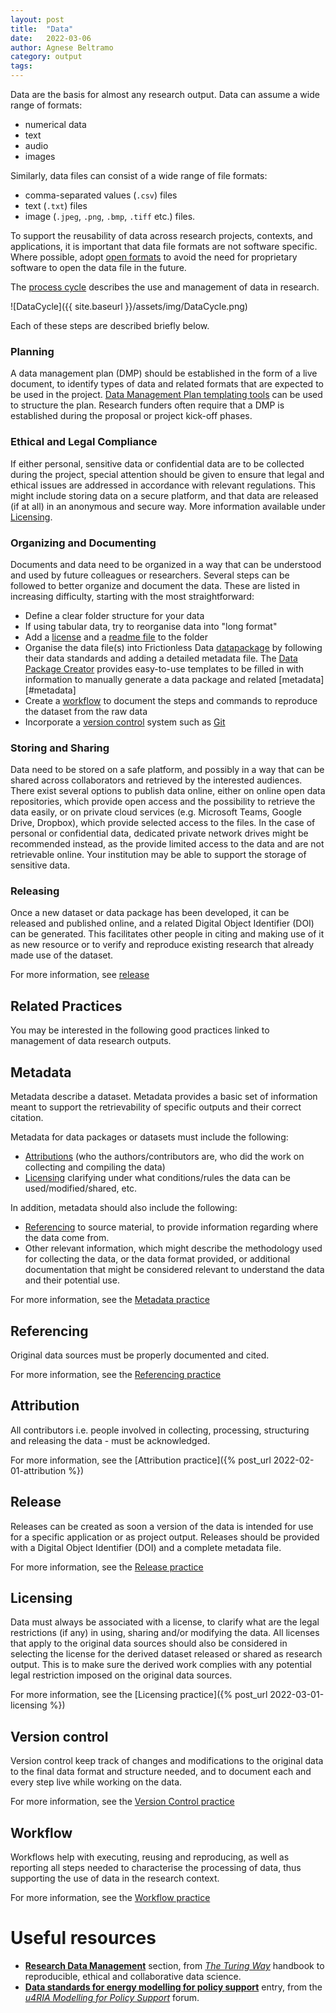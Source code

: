 ```yaml
---
layout: post
title:  "Data"
date:   2022-03-06
author: Agnese Beltramo
category: output
tags:
---
```


Data are the basis for almost any research output.
Data can assume a wide range of formats:

- numerical data
- text
- audio
- images

Similarly, data files can consist of a wide range of file formats:

- comma-separated values (`.csv`) files
- text (`.txt`) files
- image (`.jpeg`, `.png`, `.bmp`, `.tiff` etc.) files.

To support the reusability of data across research projects, contexts, and applications, it is important that data file formats are not software specific.
Where possible, adopt [open formats][3] to avoid the need for
proprietary software to open the data file in the future.

The [process cycle][1] describes the use and management of data in research.

![DataCycle]({{ site.baseurl }}/assets/img/DataCycle.png)

Each of these steps are described briefly below.

### Planning

A data management plan (DMP) should be established in the form of a live document,
to identify types of data and related formats that are expected to be used in the project.
[Data Management Plan templating tools][4] can be used to structure the plan.
Research funders often require that a DMP is established during the proposal or project kick-off phases.


### Ethical and Legal Compliance

If either personal, sensitive data or confidential data are to be collected
during the project, special attention should be given to ensure that legal and ethical issues are addressed in accordance with relevant regulations.
This might include storing data on a secure platform, and that data are released (if at all) in an anonymous and secure way. More information available under [Licensing](#licensing).

### Organizing and Documenting


Documents and data need to be organized in a way that can be understood and used by future colleagues or researchers.
Several steps can be followed to better organize and document the data.
These are listed in increasing difficulty, starting with the most straightforward:

- Define a clear folder structure for your data
- If using tabular data, try to reorganise data into "long format"
- Add a [license](#licensing) and a [readme file](https://www.makeareadme.com/) to the folder
- Organise the data file(s) into Frictionless Data [datapackage][5] by following their data standards and adding a detailed metadata file. The [Data Package Creator](https://create.frictionlessdata.io/) provides easy-to-use templates to be filled in with information to manually generate a data package and related [metadata][#metadata]
- Create a [workflow](#workflow) to document the steps and commands to reproduce the dataset from the raw data
- Incorporate a [version control](#version-control) system such as [Git](https://git-scm.com/)

### Storing and Sharing

Data need to be stored on a safe platform, and possibly in a way that can be shared across collaborators and retrieved by the interested audiences.
There exist several options to publish data online, either on online open data repositories, which provide open access and the possibility to retrieve the data easily, or on private cloud services (e.g. Microsoft Teams, Google Drive, Dropbox), which provide selected access to the files.
In the case of personal or confidential data, dedicated private network drives might be recommended instead, as the provide limited access to the data and are not retrievable online.
Your institution may be able to support the storage of sensitive data.

### Releasing

Once a new dataset or data package has been developed, it can be released and published online, and a related Digital Object Identifier (DOI) can be generated. This facilitates other people in citing and making use of it as new resource or to verify and reproduce existing research that already made use of the dataset.

For more information, see [release](#release)

## Related Practices

You may be interested in the following good practices linked to management of data research outputs.

## Metadata

Metadata describe a dataset.
Metadata provides a basic set of information meant to support the retrievability of specific outputs and their correct citation.

Metadata for data packages or datasets must include the following:

- [Attributions](#attribution) (who the authors/contributors are, who did the work on collecting and compiling the data)
- [Licensing](#licensing) clarifying under what conditions/rules the data can be used/modified/shared, etc.

In addition, metadata should also include the following:
- [Referencing](#referencing) to source material, to provide information regarding where the data come from.
- Other relevant information, which might describe the methodology used for collecting the data, or the data format provided, or additional documentation that might be considered relevant to understand the data and their potential use.

For more information, see the [Metadata practice]()

## Referencing

Original data sources must be properly documented and cited.

For more information, see the [Referencing practice]()

## Attribution

All contributors i.e. people involved in collecting, processing, structuring and releasing the data - must be acknowledged.

For more information, see the [Attribution practice]({% post_url 2022-02-01-attribution %})

## Release

Releases can be created as soon a version of the data is intended for use for a specific application or as project output.
Releases should be provided with a Digital Object Identifier (DOI)
and a complete metadata file.

For more information, see the [Release practice]()

## Licensing

Data must always be associated with a license,
to clarify what are the legal restrictions (if any) in using, sharing and/or modifying the data.
All licenses that apply to the original data sources should also be considered in selecting the license for the derived dataset released or shared as research output. This is to make sure the derived work complies with any potential legal restriction imposed on the original data sources.

For more information, see the [Licensing practice]({% post_url 2022-03-01-licensing %})

## Version control

Version control keep track of changes and modifications to the original data to the final data format and structure needed, and to document each and every step live while working on the data.

For more information, see the [Version Control practice]()

## Workflow

Workflows help with executing, reusing and reproducing, as well as reporting all steps needed to characterise the processing of data, thus supporting the use of data in the research context.

For more information, see the [Workflow practice]()

# Useful resources

- [**Research Data Management**](https://the-turing-way.netlify.app/reproducible-research/rdm.html) section, from [*The Turing Way*](https://the-turing-way.netlify.app/welcome.html) handbook to reproducible, ethical and collaborative data science.
- [**Data standards for energy modelling for policy support**](https://forum.u4ria.org/t/data-standards-for-energy-modeling-for-policy-support/25) entry, from the [*u4RIA Modelling for Policy Support*](https://forum.u4ria.org/) forum.


[1]: https://docs.google.com/presentation/d/1nujmtGu6SpQg_dn918AXTgwok6kCynY_/edit#slide=id.p4 "Viitanen E., 2022. Introduction to Research Data Management(RDM). *Aalto University*, Finland: Aalto. Available at: https://www.aalto.fi/en/services/training-in-research-data-management-and-open-science. (accessed: March 07, 2022)"

[2]: https://direct.mit.edu/dint/article/2/1-2/108/10003/FAIR-Computational-Workflows "Goble, C., Cohen-Boulakia, S., Soiland-Reyes, S., Garijo, D., Gil, Y., Crusoe, M.R., Peters, K., Schober, D., 2020. FAIR Computational Workflows, *Data Intelligence*, vol. 2, no. 1–2, 1135 pp. 108–121. DOI: 10.1162/dint_a_00033."

[3]: https://en.wikipedia.org/wiki/List_of_open_formats

[4]: https://dmponline.dcc.ac.uk/

[5]: https://specs.frictionlessdata.io/data-package/ "Frictionless Data Package Standard"

